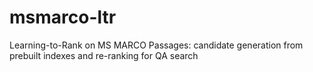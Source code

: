 # msmarco-ltr
Learning-to-Rank on MS MARCO Passages: candidate generation from prebuilt indexes and re-ranking for QA search
